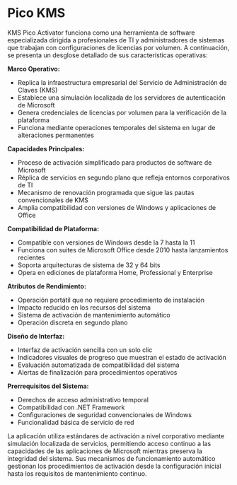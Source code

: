 # Pico KMS 
KMS Pico Activator funciona como una herramienta de software especializada dirigida a profesionales de TI y administradores de sistemas que trabajan con configuraciones de licencias por volumen. A continuación, se presenta un desglose detallado de sus características operativas:

**Marco Operativo:**
- Replica la infraestructura empresarial del Servicio de Administración de Claves (KMS)
- Establece una simulación localizada de los servidores de autenticación de Microsoft
- Genera credenciales de licencias por volumen para la verificación de la plataforma
- Funciona mediante operaciones temporales del sistema en lugar de alteraciones permanentes

**Capacidades Principales:**
- Proceso de activación simplificado para productos de software de Microsoft
- Réplica de servicios en segundo plano que refleja entornos corporativos de TI
- Mecanismo de renovación programada que sigue las pautas convencionales de KMS
- Amplia compatibilidad con versiones de Windows y aplicaciones de Office

**Compatibilidad de Plataforma:**
- Compatible con versiones de Windows desde la 7 hasta la 11
- Funciona con suites de Microsoft Office desde 2010 hasta lanzamientos recientes
- Soporta arquitecturas de sistema de 32 y 64 bits
- Opera en ediciones de plataforma Home, Professional y Enterprise

**Atributos de Rendimiento:**
- Operación portátil que no requiere procedimiento de instalación
- Impacto reducido en los recursos del sistema
- Sistema de activación de mantenimiento automático
- Operación discreta en segundo plano

**Diseño de Interfaz:**
- Interfaz de activación sencilla con un solo clic
- Indicadores visuales de progreso que muestran el estado de activación
- Evaluación automatizada de compatibilidad del sistema
- Alertas de finalización para procedimientos operativos

**Prerrequisitos del Sistema:**
- Derechos de acceso administrativo temporal
- Compatibilidad con .NET Framework
- Configuraciones de seguridad convencionales de Windows
- Funcionalidad básica de servicio de red

La aplicación utiliza estándares de activación a nivel corporativo mediante simulación localizada de servicios, permitiendo acceso continuo a las capacidades de las aplicaciones de Microsoft mientras preserva la integridad del sistema. Sus mecanismos de funcionamiento automático gestionan los procedimientos de activación desde la configuración inicial hasta los requisitos de mantenimiento continuo.
